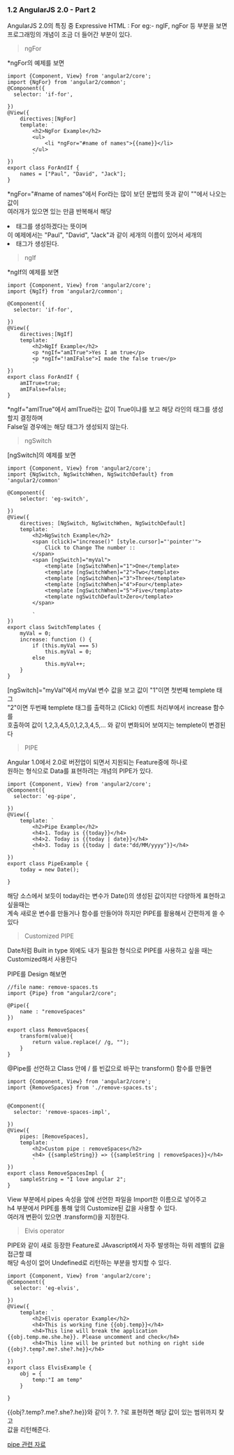 ### 1.2 AngularJS 2.0 - Part 2

AngularJS 2.0의 특징 중 Expressive HTML : For eg:- ngIF, ngFor 등 부분을 보면<br>
프로그래밍의 개념이 조금 더 들어간 부분이 있다.

> ngFor


*ngFor의 예제를 보면

```
import {Component, View} from 'angular2/core';
import {NgFor} from 'angular2/common';
@Component({
  selector: 'if-for',
  
})
@View({
	directives:[NgFor]
	template: `
	    <h2>NgFor Example</h2>
	    <ul>
	    	<li *ngFor="#name of names">{{name}}</li>
	    </ul>
	    `
})
export class ForAndIf {
	names = ["Paul", "David", "Jack"];
}
```

*ngFor="#name of names"에서 For라는 많이 보던 문법의 뜻과 같이 ""에서 나오는 값이<br>
여러개가 있으면 있는 만큼 반복해서 해당 <li>태그를 생성하겠다는 뜻이며<br>
이 예제에서는 "Paul", "David", "Jack"과 같이 세개의 이름이 있어서 세개의 <li>태그가 생성된다.<br>


> ngIf

*ngIf의 예제를 보면

```
import {Component, View} from 'angular2/core';
import {NgIf} from 'angular2/common';

@Component({
  selector: 'if-for',
  
})
@View({
	directives:[NgIf]
	template: `
	    <h2>NgIf Example</h2>
	    <p *ngIf="amITrue">Yes I am true</p>
	    <p *ngIf="!amIFalse">I made the false true</p>
	    `
})
export class ForAndIf {
	amITrue=true;
	amIFalse=false;
}
```

*ngIf="amITrue"에서 amITrue라는 값이 True이냐를 보고 해당 라인의 태그를 생성할지 결정하며<br>
False일 경우에는 해당 태그가 생성되지 않는다.


> ngSwitch

[ngSwitch]의 예제를 보면

```
import {Component, View} from 'angular2/core';
import {NgSwitch, NgSwitchWhen, NgSwitchDefault} from 'angular2/common'

@Component({
	selector: 'eg-switch',
  
})
@View({
	directives: [NgSwitch, NgSwitchWhen, NgSwitchDefault]
	template: `
	    <h2>NgSwitch Example</h2>
	    <span (click)="increase()" [style.cursor]="'pointer'">
	    	Click to Change The number :: 
	    </span>
	    <span [ngSwitch]="myVal">
	    	<template [ngSwitchWhen]="1">One</template>
	    	<template [ngSwitchWhen]="2">Two</template>
	    	<template [ngSwitchWhen]="3">Three</template>
	    	<template [ngSwitchWhen]="4">Four</template>
	    	<template [ngSwitchWhen]="5">Five</template>
	    	<template ngSwitchDefault>Zero</template>
	    </span>
		
	    `
})
export class SwitchTemplates {
	myVal = 0;
	increase: function () {
		if (this.myVal === 5)
			this.myVal = 0;
		else
			this.myVal++;
	}
}
```

[ngSwitch]="myVal"에서 myVal 변수 값을 보고 값이 "1"이면 첫번째 templete 태그<br>
"2"이면 두번째 templete 태그를 출력하고 (Click) 이벤트 처리부에서 increase 함수를<br>
호출하여 값이 1,2,3,4,5,0,1,2,3,4,5,... 와 같이 변화되어 보여지는 templete이 변경된다<br>

> PIPE

Angular 1.0에서 2.0로 버전업이 되면서 지원되는 Feature중에 하나로<br>
원하는 형식으로 Data를 표현하려는 개념의 PIPE가 있다.<br>

```
import {Component, View} from 'angular2/core';
@Component({
  selector: 'eg-pipe',
  
})
@View({
	template: `
	    <h2>Pipe Example</h2>
	    <h4>1. Today is {{today}}</h4>
	    <h4>2. Today is {{today | date}}</h4>
	    <h4>3. Today is {{today | date:"dd/MM/yyyy"}}</h4>
	    `
})
export class PipeExample {
	today = new Date();

}
```

해당 소스에서 보듯이 today라는 변수가 Date()의 생성된 값이지만 다양하게 표현하고 싶을때는<br>
계속 새로운 변수를 만들거나 함수를 만들어야 하지만 PIPE를 활용해서 간편하게 쓸 수 있다<br>

> Customized PIPE

Date처럼 Built in type 외에도 내가 필요한 형식으로 PIPE를 사용하고 싶을 때는<br>
Customized해서 사용한다<br>

PIPE를 Design 해보면

```
//file name: remove-spaces.ts
import {Pipe} from "angular2/core";

@Pipe({
	name : "removeSpaces"
})

export class RemoveSpaces{
	transform(value){
		return value.replace(/ /g, "");
	}
}
```

@Pipe를 선언하고 Class 안에 / 를 빈값으로 바꾸는 transform() 함수를 만들면<br>

```
import {Component, View} from 'angular2/core';
import {RemoveSpaces} from './remove-spaces.ts';


@Component({
  selector: 'remove-spaces-impl',
  
})
@View({
	pipes: [RemoveSpaces],
	template: `
	    <h2>Custom pipe : removeSpaces</h2>
	    <h4> {{sampleString}} => {{sampleString | removeSpaces}}</h4>
	    `
})
export class RemoveSpacesImpl {
	sampleString = "I love angular 2";
}
```

View 부분에서 pipes 속성을 앞에 선언한 파일을 Import한 이름으로 넣어주고<br>
h4 부분에서 PIPE를 통해 앞의 Customize된 값을 사용할 수 있다.<br>
여러개 변환이 있으면 .transform()을 지정한다.<br>

> Elvis operator

PIPE와 같이 새로 등장한 Feature로 JAvascript에서 자주 발생하는 하위 레벨의 값을 접근할 떄<br>
해당 속성이 없어 Undefined로 리턴하는 부분을 방지할 수 있다.


```
import {Component, View} from 'angular2/core';
@Component({
  selector: 'eg-elvis',
  
})
@View({
	template: `
	    <h2>Elvis operator Example</h2>
	    <h4>This is working fine {{obj.temp}}</h4>
	    <h4>This line will break the application {{obj.temp.me.she.he}}. Please uncomment and check</h4>
		<h4>This line will be printed but nothing on right side {{obj?.temp?.me?.she?.he}}</h4>
	    `
})
export class ElvisExample {
	obj = {
		temp:"I am temp"
	}

}
```

{{obj?.temp?.me?.she?.he}}와 같이 ?. ?. ?로 표현하면 해당 값이 있는 범위까지 찾고<br>
값을 리턴해준다.<br>

[pipe 관련 자료](http://voidcanvas.com/angular-2-pipes-filters/)
